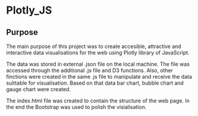 # Plotly_JS

## Purpose

The main purpose of this project was to create accesible, attractive and interactive data visualisations for the web using Plotly library of JavaScript. 

The data was stored in external .json file on the local machine. The file was accessed through the additional .js file and D3 functions. Also, other finctions were created in the same .js file to manipulate and receive the data suittable for visualisation. Based on that data bar chart, bubble chart and gauge chart were created.

The index.html file was created to contain the structure of the web page. In the end the Bootstrap was used to polish the visialisation.
